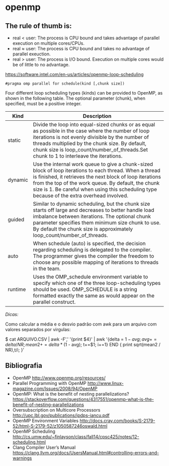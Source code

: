 # openmp

The rule of thumb is:
---------------------

* real < user: The process is CPU bound and takes advantage of parallel execution on multiple cores/CPUs.
* real ≈ user: The process is CPU bound and takes no advantage of parallel exeuction.
* real > user: The process is I/O bound. Execution on multiple cores would be of little to no advantage.

https://software.intel.com/en-us/articles/openmp-loop-scheduling

```
#pragma omp parallel for schedule(kind [,chunk size])
```

Four different loop scheduling types (kinds) can be provided to OpenMP, as shown in the following table. The optional parameter (chunk), when specified, must be a positive integer.

| Kind	  | Description |
| ------- | ----------- |
|static	  | Divide the loop into equal-sized chunks or as equal as possible in the case where the number of loop iterations is not evenly divisible by the number of threads multiplied by the chunk size. By default, chunk size is loop_count/number_of_threads.Set chunk to 1 to interleave the iterations. |
| dynamic | Use the internal work queue to give a chunk-sized block of loop iterations to each thread. When a thread is finished, it retrieves the next block of loop iterations from the top of the work queue. By default, the chunk size is 1. Be careful when using this scheduling type because of the extra overhead involved. |
| guided  | Similar to dynamic scheduling, but the chunk size starts off large and decreases to better handle load imbalance between iterations. The optional chunk parameter specifies them minimum size chunk to use. By default the chunk size is approximately loop_count/number_of_threads. |
| auto	  | When schedule (auto) is specified, the decision regarding scheduling is delegated to the compiler. The programmer gives the compiler the freedom to choose any possible mapping of iterations to threads in the team. |
| runtime | Uses the OMP_schedule environment variable to specify which one of the three loop-scheduling types should be used. OMP_SCHEDULE is a string formatted exactly the same as would appear on the parallel construct. |

*Dicas:*

Como calcular a média e o desvio padrão com awk para um arquivo com valores separados por virgulas:

$ cat ARQUIVO.CSV | awk -F',' '{print $4}' | awk '{delta = $1 - avg; avg += delta / NR; mean2 += delta * ($1 - avg); t+=$1; i+=1} END { print sqrt(mean2 / NR),t/i; }'

Bibliografia
------------

* OpenMP http://www.openmp.org/resources/
* Parallel Programming with OpenMP http://www.linux-magazine.com/Issues/2008/94/OpenMP
* OpenMP: What is the benefit of nesting parallelizations? https://stackoverflow.com/questions/4317551/openmp-what-is-the-benefit-of-nesting-parallelizations
* Oversubscription on Multicore Processors http://upc.lbl.gov/publications/ipdps-iancu.pdf
* OpenMP Environment Variables http://docs.cray.com/books/S-2179-52/html-S-2179-52/z1050587246oswald.html
* OpenMP Scheduling http://cs.umw.edu/~finlayson/class/fall14/cpsc425/notes/12-scheduling.html
* Clang Compiler User’s Manual https://clang.llvm.org/docs/UsersManual.html#controlling-errors-and-warnings

